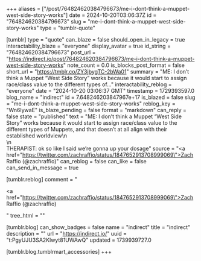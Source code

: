 +++
aliases = ["/post/764824620384796673/me-i-dont-think-a-muppet-west-side-story-works"]
date = 2024-10-20T03:06:37Z
id = "764824620384796673"
slug = "me-i-dont-think-a-muppet-west-side-story-works"
type = "tumblr-quote"

[tumblr]
type = "quote"
can_blaze = false
should_open_in_legacy = true
interactability_blaze = "everyone"
display_avatar = true
id_string = "764824620384796673"
post_url = "https://indirect.io/post/764824620384796673/me-i-dont-think-a-muppet-west-side-story-works"
note_count = 0.0
is_blocks_post_format = false
short_url = "https://tmblr.co/ZY3jbygTC-2bWa01"
summary = "ME: I don’t think a Muppet “West Side Story” works because it would start to assign race/class value to the different types of..."
interactability_reblog = "everyone"
date = "2024-10-20 03:06:37 GMT"
timestamp = 1729393597.0
blog_name = "indirect"
id = 7.648246203847967e+17
is_blazed = false
slug = "me-i-dont-think-a-muppet-west-side-story-works"
reblog_key = "Wn6lywaE"
is_blaze_pending = false
format = "markdown"
can_reply = false
state = "published"
text = "ME: I don’t think a Muppet “West Side Story” works because it would start to assign race/class value to the different types of Muppets, and that doesn’t at all align with their established worldview\n<br/>\n<br/>THERAPIST: ok so like I said we’re gonna up your dosage"
source = "<a href=\"https://twitter.com/zachraffio/status/1847652913708999069\">Zach Raffio (@zachraffio)</a>"
can_reblog = false
can_like = false
can_send_in_message = true

[tumblr.reblog]
comment = "<p><a href=\"https://twitter.com/zachraffio/status/1847652913708999069\">Zach Raffio (@zachraffio)</a></p>"
tree_html = ""

[tumblr.blog]
can_show_badges = false
name = "indirect"
title = "indirect"
description = ""
url = "https://indirect.io/"
uuid = "t:PgyUJU3SA2Klwyt81UWAwQ"
updated = 1739939727.0

[tumblr.blog.tumblrmart_accessories]
+++
